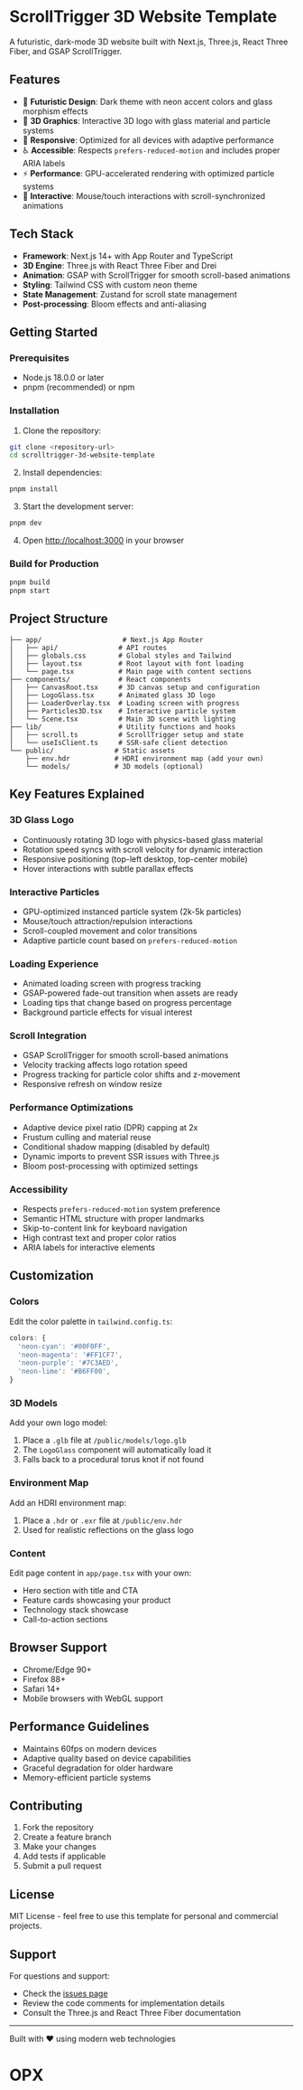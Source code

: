 # ScrollTrigger 3D Website Template

A futuristic, dark-mode 3D website built with Next.js, Three.js, React Three Fiber, and GSAP ScrollTrigger.

## Features

- 🎨 **Futuristic Design**: Dark theme with neon accent colors and glass morphism effects
- 🎯 **3D Graphics**: Interactive 3D logo with glass material and particle systems
- 📱 **Responsive**: Optimized for all devices with adaptive performance
- ♿ **Accessible**: Respects `prefers-reduced-motion` and includes proper ARIA labels
- ⚡ **Performance**: GPU-accelerated rendering with optimized particle systems
- 🔄 **Interactive**: Mouse/touch interactions with scroll-synchronized animations

## Tech Stack

- **Framework**: Next.js 14+ with App Router and TypeScript
- **3D Engine**: Three.js with React Three Fiber and Drei
- **Animation**: GSAP with ScrollTrigger for smooth scroll-based animations
- **Styling**: Tailwind CSS with custom neon theme
- **State Management**: Zustand for scroll state management
- **Post-processing**: Bloom effects and anti-aliasing

## Getting Started

### Prerequisites

- Node.js 18.0.0 or later
- pnpm (recommended) or npm

### Installation

1. Clone the repository:
```bash
git clone <repository-url>
cd scrolltrigger-3d-website-template
```

2. Install dependencies:
```bash
pnpm install
```

3. Start the development server:
```bash
pnpm dev
```

4. Open [http://localhost:3000](http://localhost:3000) in your browser

### Build for Production

```bash
pnpm build
pnpm start
```

## Project Structure

```
├── app/                    # Next.js App Router
│   ├── api/               # API routes
│   ├── globals.css        # Global styles and Tailwind
│   ├── layout.tsx         # Root layout with font loading
│   └── page.tsx           # Main page with content sections
├── components/            # React components
│   ├── CanvasRoot.tsx     # 3D canvas setup and configuration
│   ├── LogoGlass.tsx      # Animated glass 3D logo
│   ├── LoaderOverlay.tsx  # Loading screen with progress
│   ├── Particles3D.tsx    # Interactive particle system
│   └── Scene.tsx          # Main 3D scene with lighting
├── lib/                   # Utility functions and hooks
│   ├── scroll.ts          # ScrollTrigger setup and state
│   └── useIsClient.ts     # SSR-safe client detection
└── public/               # Static assets
    ├── env.hdr           # HDRI environment map (add your own)
    └── models/           # 3D models (optional)
```

## Key Features Explained

### 3D Glass Logo
- Continuously rotating 3D logo with physics-based glass material
- Rotation speed syncs with scroll velocity for dynamic interaction
- Responsive positioning (top-left desktop, top-center mobile)
- Hover interactions with subtle parallax effects

### Interactive Particles
- GPU-optimized instanced particle system (2k-5k particles)
- Mouse/touch attraction/repulsion interactions
- Scroll-coupled movement and color transitions
- Adaptive particle count based on `prefers-reduced-motion`

### Loading Experience  
- Animated loading screen with progress tracking
- GSAP-powered fade-out transition when assets are ready
- Loading tips that change based on progress percentage
- Background particle effects for visual interest

### Scroll Integration
- GSAP ScrollTrigger for smooth scroll-based animations
- Velocity tracking affects logo rotation speed
- Progress tracking for particle color shifts and z-movement
- Responsive refresh on window resize

### Performance Optimizations
- Adaptive device pixel ratio (DPR) capping at 2x
- Frustum culling and material reuse
- Conditional shadow mapping (disabled by default)
- Dynamic imports to prevent SSR issues with Three.js
- Bloom post-processing with optimized settings

### Accessibility
- Respects `prefers-reduced-motion` system preference
- Semantic HTML structure with proper landmarks
- Skip-to-content link for keyboard navigation  
- High contrast text and proper color ratios
- ARIA labels for interactive elements

## Customization

### Colors
Edit the color palette in `tailwind.config.ts`:
```typescript
colors: {
  'neon-cyan': '#00F0FF',
  'neon-magenta': '#FF1CF7', 
  'neon-purple': '#7C3AED',
  'neon-lime': '#B6FF00',
}
```

### 3D Models
Add your own logo model:
1. Place a `.glb` file at `/public/models/logo.glb`
2. The `LogoGlass` component will automatically load it
3. Falls back to a procedural torus knot if not found

### Environment Map
Add an HDRI environment map:
1. Place a `.hdr` or `.exr` file at `/public/env.hdr`  
2. Used for realistic reflections on the glass logo

### Content
Edit page content in `app/page.tsx` with your own:
- Hero section with title and CTA
- Feature cards showcasing your product
- Technology stack showcase
- Call-to-action sections

## Browser Support

- Chrome/Edge 90+
- Firefox 88+
- Safari 14+
- Mobile browsers with WebGL support

## Performance Guidelines

- Maintains 60fps on modern devices
- Adaptive quality based on device capabilities
- Graceful degradation for older hardware
- Memory-efficient particle systems

## Contributing

1. Fork the repository
2. Create a feature branch
3. Make your changes
4. Add tests if applicable
5. Submit a pull request

## License

MIT License - feel free to use this template for personal and commercial projects.

## Support

For questions and support:
- Check the [issues page](link-to-issues)
- Review the code comments for implementation details
- Consult the Three.js and React Three Fiber documentation

---

Built with ❤️ using modern web technologies
# OPX
